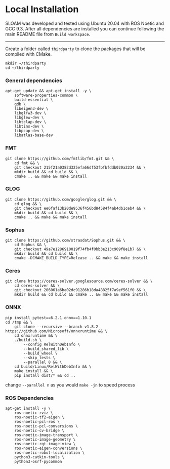 # Local Installation

SLOAM was developed and tested using Ubuntu 20.04 with ROS Noetic and GCC 9.3. After all dependencies are installed you can continue following the main README file from `Build workspace`.

------

Create a folder called `thirdparty` to clone the packages that will be compiled with CMake.

```
mkdir ~/thirdparty
cd ~/thirdparty
```

### General dependencies

```
apt-get update && apt-get install -y \
    software-properties-common \
    build-essential \
    gdb \
    libeigen3-dev \
    libglfw3-dev \
    libglew-dev \
    libtclap-dev \
    libtins-dev \
    libpcap-dev \
    libatlas-base-dev
```

### FMT
```
git clone https://github.com/fmtlib/fmt.git && \
    cd fmt && \
    git checkout 215f21a0382d325efa66df53fbfbfddb020a2234 && \
    mkdir build && cd build && \
    cmake .. && make && make install
```

### GLOG 
```
git clone https://github.com/google/glog.git && \
    cd glog && \ 
    git checkout ee6faf13b20de9536f456bd84584f4ab4db1ceb4 && \
    mkdir build && cd build && \
    cmake .. && make && make install
```

### Sophus
```
git clone https://github.com/strasdat/Sophus.git && \
    cd Sophus && \
    git checkout 49a7e1286910019f74fb4f0bb3e213c909f8e1b7 && \
    mkdir build && cd build && \
    cmake -DCMAKE_BUILD_TYPE=Release .. && make && make install
```

### Ceres
```
git clone https://ceres-solver.googlesource.com/ceres-solver && \
    cd ceres-solver && \
    git checkout 206061a6ba02dc91286b18da48825f7a9ef561f0 && \
    mkdir build && cd build && cmake .. && make && make install
```

### ONNX
```
pip install pytest==6.2.1 onnx==1.10.1
cd /tmp && \
    git clone --recursive --branch v1.8.2 https://github.com/Microsoft/onnxruntime && \
    cd onnxruntime && \
    ./build.sh \
        --config RelWithDebInfo \
        --build_shared_lib \
        --build_wheel \
        --skip_tests \
        --parallel 8 && \
    cd build/Linux/RelWithDebInfo && \
    make install && \
    pip install dist/* && cd ..
```
change `--parallel n` as you would `make -jn` to speed process

### ROS Dependencies
```
apt-get install -y \
    ros-noetic-rviz \
    ros-noetic-tf2-eigen \
    ros-noetic-pcl-ros \
    ros-noetic-pcl-conversions \
    ros-noetic-cv-bridge \
    ros-noetic-image-transport \
    ros-noetic-image-geometry \
    ros-noetic-rqt-image-view \
    ros-noetic-eigen-conversions \
    ros-noetic-robot-localization \
    python3-catkin-tools \
    python3-osrf-pycommon
```
